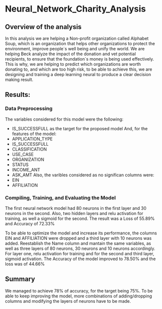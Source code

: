 # Neural_Network_Charity_Analysis

## Overview of the analysis
In this analysis we are helping a Non-profit organization called Alphabet Soup, which is an organization that helps other organizations to protect the environment, improve people´s well being and unify the world.
We are helping Beck analyze the impact of the donation and vet potential recipients, to ensure that the foundation´s money is being used effectively. This is why, we are helping to predict which organizations are worth donating to, and which are too high risk, to be able to achieve this, we are designing and training a deep learning neural to produce a clear decision making result.

## Results:

### Data Preprocessing
The variables considered for this model were the following:
- IS_SUCCESSFULL as the target for the proposed model
And, for the features of the model:
- APPLICATION_TYPE
- IS_SUCCESSFULL
- CLASSIFICATION
- USE_CASE
- ORGANIZATION
- STATUS
- INCOME_ANT
- ASK_AMT
Also, the varibles considered as no significan columns were:
- EIN
- AFFILIATION

### Compiling, Training, and Evaluating the Model
The first neural network model had 80 neurons in the first layer and 30 neurons in the second.
Also, two hidden layers and relu activation for training, as well a sigmoid for the second.
The result was a Loss of 55.89% and Accuracy of 72.33%

To be able to optimize the model and increase its performance, the columns EIN and AFFILIATION were dropped and a third layer with 10 neurons was added.
Reestablish the Name column and mantain the same variables, as well as three layers of 80 neurons, 30 neurons and 10 neurons accordingly.
For layer one, relu activation for training and for the second and third layer, sigmoid activation.
The Accuracy of the model improved to 78.50% and the loss was of 44.66%

## Summary
We managed to achieve 78% of accuracy, for the target being 75%. To be able to keep improving the model, more combinations of adding/dropping columns and modifying the layers of neurons have to be made. 
